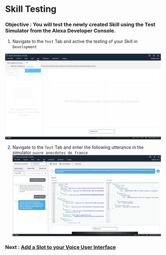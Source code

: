 # Skill Testing

### **Objective** : You will test the newly created Skill using the Test Simulator from the Alexa Developer Console.

1. Navigate to the `Test` Tab and active the testing of your Skill in ```Development```

![skill_test_simulator_enablement](./images/test_enablement.png)

2. Navigate to the `Test` Tab and enter the following utterance in the simulator ```ouvre anecdotes de france```
![skill_test_simulator](./images/skill_testing.png)

### Next : [Add a Slot to your Voice User Interface](./04-add-slot-frontend.md)